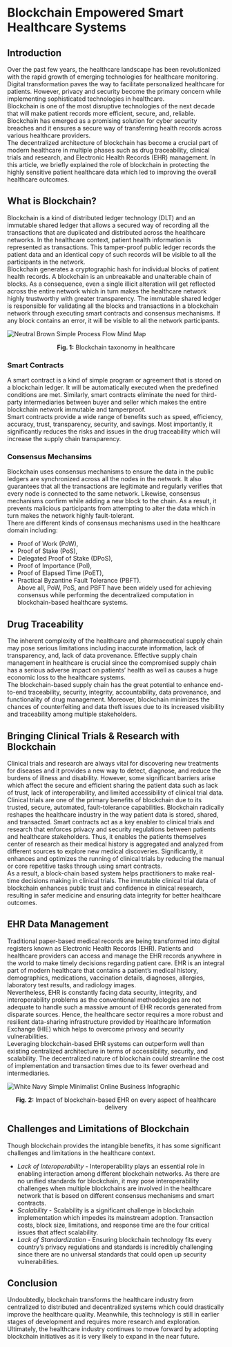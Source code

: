 # Blockchain Empowered Smart Healthcare Systems
## Introduction
Over the past few years, the healthcare landscape has been revolutionized with the rapid growth of emerging technologies for healthcare monitoring. Digital transformation paves the way to facilitate personalized healthcare for patients. However, privacy and security become the primary concern while implementing sophisticated technologies in healthcare.  
Blockchain is one of the most disruptive technologies of the next decade that will make patient records more efficient, secure, and, reliable. Blockchain has emerged as a promising solution for cyber security breaches and it ensures a secure way of transferring health records across various healthcare providers.  
The decentralized architecture of blockchain has become a crucial part of modern healthcare in multiple phases such as drug traceability, clinical trials and research, and Electronic Health Records (EHR) management. In this article, we briefly explained the role of blockchain in protecting the highly sensitive patient healthcare data which led to improving the overall healthcare outcomes.
## What is Blockchain?
Blockchain is a kind of distributed ledger technology (DLT) and an immutable shared ledger that allows a secured way of recording all the transactions that are duplicated and distributed across the healthcare networks. In the healthcare context, patient health information is represented as transactions. This tamper-proof public ledger records the patient data and an identical copy of such records will be visible to all the participants in the network.   
Blockchain generates a cryptographic hash for individual blocks of patient health records. A blockchain is an unbreakable and unalterable chain of blocks. As a consequence, even a single illicit alteration will get reflected across the entire network which in turn makes the healthcare network highly trustworthy with greater transparency. The immutable shared ledger is responsible for validating all the blocks and transactions in a blockchain network through executing smart contracts and consensus mechanisms. If any block contains an error, it will be visible to all the network participants.  

![Neutral Brown Simple Process Flow Mind Map](https://user-images.githubusercontent.com/48350820/173759941-ffb5a6fc-98e1-4493-b6ce-2e368990d161.png)
<p align="center">
 <b>Fig. 1:</b> Blockchain taxonomy in healthcare
 </p>

### Smart Contracts
A smart contract is a kind of simple program or agreement that is stored on a blockchain ledger. It will be automatically executed when the predefined conditions are met. Similarly, smart contracts eliminate the need for third-party intermediaries between buyer and seller which makes the entire blockchain network immutable and tamperproof.   
Smart contracts provide a wide range of benefits such as speed, efficiency, accuracy, trust, transparency, security, and savings.  Most importantly, it significantly reduces the risks and issues in the drug traceability which will increase the supply chain transparency.  
### Consensus Mechansims
Blockchain uses consensus mechanisms to ensure the data in the public ledgers are synchronized across all the nodes in the network. It also guarantees that all the transactions are legitimate and regularly verifies that every node is connected to the same network.  Likewise, consensus mechanisms confirm while adding a new block to the chain. As a result, it prevents malicious participants from attempting to alter the data which in turn makes the network highly fault-tolerant.   
There are different kinds of consensus mechanisms used in the healthcare domain including:  
- Proof of Work (PoW), 
- Proof of Stake (PoS), 
- Delegated Proof of Stake (DPoS), 
- Proof of Importance (PoI), 
- Proof of Elapsed Time (PoET),
- Practical Byzantine Fault Tolerance (PBFT).   
Above all, PoW, PoS, and PBFT have been widely used for achieving consensus while performing the decentralized computation in blockchain-based healthcare systems.  
## Drug Traceability  
The inherent complexity of the healthcare and pharmaceutical supply chain may pose serious limitations including inaccurate information, lack of transparency, and, lack of data provenance. Effective supply chain management in healthcare is crucial since the compromised supply chain has a serious adverse impact on patients’ health as well as causes a huge economic loss to the healthcare systems.   
The blockchain-based supply chain has the great potential to enhance end-to-end traceability, security, integrity, accountability, data provenance, and functionality of drug management. Moreover, blockchain minimizes the chances of counterfeiting and data theft issues due to its increased visibility and traceability among multiple stakeholders.  
## Bringing Clinical Trials & Research with Blockchain
Clinical trials and research are always vital for discovering new treatments for diseases and it provides a new way to detect, diagnose, and reduce the burdens of illness and disability. However, some significant barriers arise which affect the secure and efficient sharing the patient data such as lack of trust, lack of interoperability, and limited accessibility of clinical trial data.  
Clinical trials are one of the primary benefits of blockchain due to its trusted, secure, automated, fault-tolerance capabilities. Blockchain radically reshapes the healthcare industry in the way patient data is stored, shared, and transacted. Smart contracts act as a key enabler to clinical trials and research that enforces privacy and security regulations between patients and healthcare stakeholders. Thus, it enables the patients themselves center of research as their medical history is aggregated and analyzed from different sources to explore new medical discoveries. Significantly, it enhances and optimizes the running of clinical trials by reducing the manual or core repetitive tasks through using smart contracts.    
As a result, a block-chain based system helps practitioners to make real-time decisions making in clinical trials. The immutable clinical trial data of blockchain enhances public trust and confidence in clinical research, resulting in safer medicine and ensuring data integrity for better healthcare outcomes.  
## EHR Data Management  
Traditional paper-based medical records are being transformed into digital registers known as Electronic Health Records (EHR). Patients and healthcare providers can access and manage the EHR records anywhere in the world to make timely decisions regarding patient care. EHR is an integral part of modern healthcare that contains a patient’s medical history, demographics, medications, vaccination details, diagnoses, allergies, laboratory test results, and radiology images.   
Nevertheless, EHR is constantly facing data security, integrity, and interoperability problems as the conventional methodologies are not adequate to handle such a massive amount of EHR records generated from disparate sources. Hence, the healthcare sector requires a more robust and resilient data-sharing infrastructure provided by Healthcare Information Exchange (HIE) which helps to overcome privacy and security vulnerabilities.   
Leveraging blockchain-based EHR systems can outperform well than existing centralized architecture in terms of accessibility, security, and scalability. The decentralized nature of blockchain could streamline the cost of implementation and transaction times due to its fewer overhead and intermediaries.   

![White Navy Simple Minimalist Online Business Infographic](https://user-images.githubusercontent.com/48350820/173777033-c7442227-c1ff-4a84-9fd0-19be04d2fadf.png)
<p align="center">
 <b>Fig. 2:</b> Impact of blockchain-based EHR on every aspect of healthcare delivery
 </p>

## Challenges and Limitations of Blockchain   
Though blockchain provides the intangible benefits, it has some significant challenges and limitations in the healthcare context.   
- *Lack of Interoperability* - Interoperability plays an essential role in enabling interaction among different blockchain networks. As there are no unified standards for blockchain, it may pose interoperability challenges when multiple blockchains are involved in the healthcare network that is based on different consensus mechanisms and smart contracts.  
- *Scalability* - Scalability is a significant challenge in blockchain implementation which impedes its mainstream adoption. Transaction costs, block size, limitations, and response time are the four critical issues that affect scalability.  
- *Lack of Standardization* - Ensuring blockchain technology fits every country’s privacy regulations and standards is incredibly challenging since there are no universal standards that could open up security vulnerabilities.  
## Conclusion
Undoubtedly, blockchain transforms the healthcare industry from centralized to distributed and decentralized systems which could drastically improve the healthcare quality. Meanwhile, this technology is still in earlier stages of development and requires more research and exploration. Ultimately, the healthcare industry continues to move forward by adopting blockchain initiatives as it is very likely to expand in the near future.   




 
